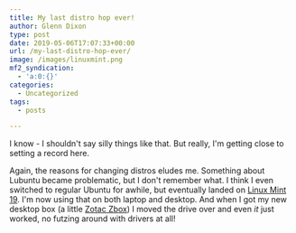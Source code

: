 ```yaml
---
title: My last distro hop ever!
author: Glenn Dixon
type: post
date: 2019-05-06T17:07:33+00:00
url: /my-last-distro-hop-ever/
image: /images/linuxmint.png
mf2_syndication:
  - 'a:0:{}'
categories:
  - Uncategorized
tags:
  - posts

---
```

I know - I shouldn't say silly things like that. But really, I'm getting close to setting a record here.

Again, the reasons for changing distros eludes me. Something about Lubuntu became problematic, but I don't remember what. I think I even switched to regular Ubuntu for awhile, but eventually landed on [Linux Mint 19][1]. I'm now using that on both laptop and desktop. And when I got my new desktop box (a little [Zotac Zbox][2]) I moved the drive over and even _it_ just worked, no futzing around with drivers at all!

 [1]: http://linuxmint.com
 [2]: https://www.zotac.com/es/product/mini_pcs/mn320